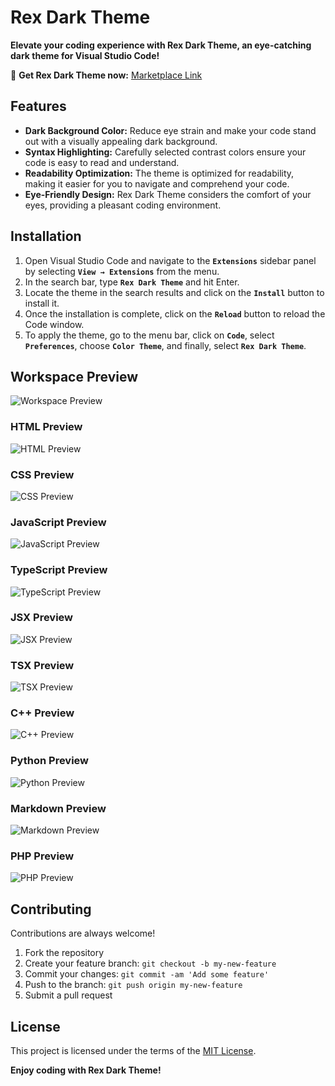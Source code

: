 # Rex Dark Theme

**Elevate your coding experience with Rex Dark Theme, an eye-catching dark theme for Visual Studio Code!**

🌙 **Get Rex Dark Theme now:** [Marketplace Link](https://marketplace.visualstudio.com/items?itemName=FighterOP.rex-dark-theme)

## Features

- **Dark Background Color:** Reduce eye strain and make your code stand out with a visually appealing dark background.
- **Syntax Highlighting:** Carefully selected contrast colors ensure your code is easy to read and understand.
- **Readability Optimization:** The theme is optimized for readability, making it easier for you to navigate and comprehend your code.
- **Eye-Friendly Design:** Rex Dark Theme considers the comfort of your eyes, providing a pleasant coding environment.

## Installation

1. Open Visual Studio Code and navigate to the **`Extensions`** sidebar panel by selecting **`View → Extensions`** from the menu.
2. In the search bar, type **`Rex Dark Theme`** and hit Enter.
3. Locate the theme in the search results and click on the **`Install`** button to install it.
4. Once the installation is complete, click on the **`Reload`** button to reload the Code window.
5. To apply the theme, go to the menu bar, click on **`Code`**, select **`Preferences`**, choose **`Color Theme`**, and finally, select **`Rex Dark Theme`**.

## Workspace Preview

![Workspace Preview](images/theme.png)

### HTML Preview

![HTML Preview](images/html.png)

### CSS Preview

![CSS Preview](images/css.png)

### JavaScript Preview

![JavaScript Preview](images/js.png)

### TypeScript Preview

![TypeScript Preview](images/ts.png)

### JSX Preview

![JSX Preview](images/jsx.png)

### TSX Preview

![TSX Preview](images/tsx.png)

### C++ Preview

![C++ Preview](images/cpp.png)

### Python Preview

![Python Preview](images/python.png)

### Markdown Preview

![Markdown Preview](images/md.png)

### PHP Preview

![PHP Preview](images/php.png)

## Contributing

Contributions are always welcome!

1. Fork the repository
2. Create your feature branch: `git checkout -b my-new-feature`
3. Commit your changes: `git commit -am 'Add some feature'`
4. Push to the branch: `git push origin my-new-feature`
5. Submit a pull request

## License

This project is licensed under the terms of the [MIT License](https://opensource.org/licenses/MIT).

**Enjoy coding with Rex Dark Theme!**

